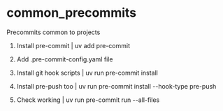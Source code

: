 # common_precommits
Precommits common to projects

1. Install pre-commit
| uv add pre-commit

2. Add .pre-commit-config.yaml file

3. Install git hook scripts 
| uv run pre-commit install

4. Install pre-push too
| uv run pre-commit install --hook-type pre-push

5. Check working
| uv run pre-commit run --all-files
